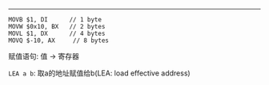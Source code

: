 ------

```
MOVB $1, DI      // 1 byte
MOVW $0x10, BX   // 2 bytes
MOVL $1, DX      // 4 bytes
MOVQ $-10, AX     // 8 bytes
```

赋值语句: 值 -> 寄存器

`LEA a b`: 取a的地址赋值给b(LEA: load effective address)
